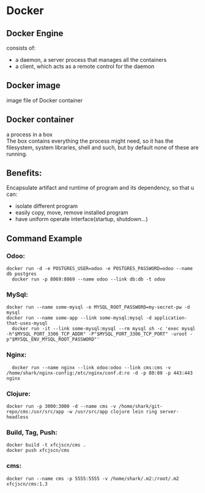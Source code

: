 # Docker

## Docker Engine
consists of:

* a daemon, a server process that manages all the containers
* a client, which acts as a remote control for the daemon
	
## Docker image
image file of Docker container

## Docker container
a process in a box  
The box contains everything the process might need, so it has the filesystem, system libraries, shell and such, but by default none of these are running. 


## Benefits:
Encapsulate artifact and runtime of program and its dependency, so that u can:

* isolate different program
* easily copy, move, remove installed program
* have uniform operate interface(startup, shutdown...)
            
        
## Command Example

### Odoo:  

  	docker run -d -e POSTGRES_USER=odoo -e POSTGRES_PASSWORD=odoo --name db postgres
	  docker run -p 8069:8069 --name odoo --link db:db -t odoo

### MySql:  

  	docker run --name some-mysql -e MYSQL_ROOT_PASSWORD=my-secret-pw -d mysql
  	docker run --name some-app --link some-mysql:mysql -d application-that-uses-mysql
	  docker run -it --link some-mysql:mysql --rm mysql sh -c 'exec mysql -h"$MYSQL_PORT_3306_TCP_ADDR" -P"$MYSQL_PORT_3306_TCP_PORT" -uroot -p"$MYSQL_ENV_MYSQL_ROOT_PASSWORD"'

### Nginx:  

	  docker run --name nginx --link odoo:odoo --link cms:cms -v /home/shark/nginx-config:/etc/nginx/conf.d:ro -d -p 80:80 -p 443:443 nginx
	
	
### Clojure:  

  	docker run -p 3000:3000 -d --name cms -v /home/shark/git-repo/cms:/usr/src/app -w /usr/src/app clojure lein ring server-headless
	
	
### Build, Tag, Push:  

    docker build -t xfcjscn/cms .
    docker push xfcjscn/cms


### cms:

    docker run --name cms -p 5555:5555 -v /home/shark/.m2:/root/.m2 xfcjscn/cms:1.3
    

